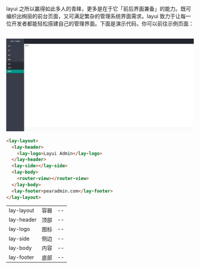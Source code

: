 layui 之所以赢得如此多人的青睐，更多是在于它「前后界面兼备」的能力。既可编织出绚丽的前台页面，又可满足繁杂的管理系统界面需求。layui 致力于让每一位开发者都能轻松搭建自己的管理界面。下面是演示代码，你可以前往示例页面：

<br>

<img src="../../../src/assets/layout.png"/>

<br>

```html
<lay-layout>
  <lay-header>
    <lay-logo>Layui Admin</lay-logo>
  </lay-header>
  <lay-side></lay-side>
  <lay-body>
    <router-view></router-view>
  </lay-body>
  <lay-footer>pearadmin.com</lay-footer>
</lay-layout>
```

|            |      |     |
| ---------- | ---- | --- |
| lay-layout | 容器 | --  |
| lay-header | 顶部 | --  |
| lay-logo   | 图标 | --  |
| lay-side   | 侧边 | --  |
| lay-body   | 内容 | --  |
| lay-footer | 底部 | --  |
